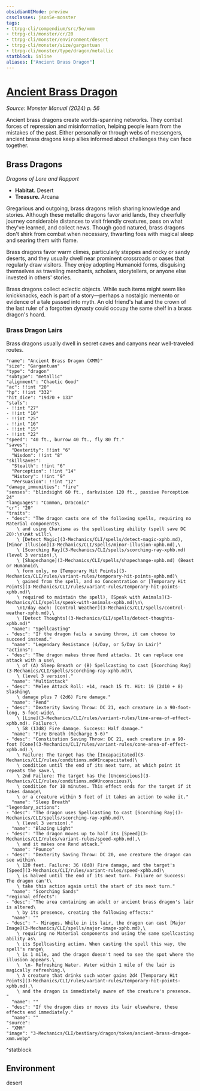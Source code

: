 ```yaml
---
obsidianUIMode: preview
cssclasses: json5e-monster
tags:
- ttrpg-cli/compendium/src/5e/xmm
- ttrpg-cli/monster/cr/20
- ttrpg-cli/monster/environment/desert
- ttrpg-cli/monster/size/gargantuan
- ttrpg-cli/monster/type/dragon/metallic
statblock: inline
aliases: ["Ancient Brass Dragon"]
---
```

# [Ancient Brass Dragon](3-Mechanics\CLI\bestiary\dragon/ancient-brass-dragon-xmm.md)
*Source: Monster Manual (2024) p. 56*  

Ancient brass dragons create worlds-spanning networks. They combat forces of repression and misinformation, helping people learn from the mistakes of the past. Either personally or through webs of messengers, ancient brass dragons keep allies informed about challenges they can face together.

## Brass Dragons

*Dragons of Lore and Rapport*

- **Habitat.** Desert  
- **Treasure.** Arcana  

Gregarious and outgoing, brass dragons relish sharing knowledge and stories. Although these metallic dragons favor arid lands, they cheerfully journey considerable distances to visit friendly creatures, pass on what they've learned, and collect news. Though good natured, brass dragons don't shirk from combat when necessary, thwarting foes with magical sleep and searing them with flame.

Brass dragons favor warm climes, particularly steppes and rocky or sandy deserts, and they usually dwell near prominent crossroads or oases that regularly draw visitors. They enjoy adopting Humanoid forms, disguising themselves as traveling merchants, scholars, storytellers, or anyone else invested in others' stories.

Brass dragons collect eclectic objects. While such items might seem like knickknacks, each is part of a story—perhaps a nostalgic memento or evidence of a tale passed into myth. An old friend's hat and the crown of the last ruler of a forgotten dynasty could occupy the same shelf in a brass dragon's hoard.

### Brass Dragon Lairs

Brass dragons usually dwell in secret caves and canyons near well-traveled routes.

```statblock
"name": "Ancient Brass Dragon (XMM)"
"size": "Gargantuan"
"type": "dragon"
"subtype": "metallic"
"alignment": "Chaotic Good"
"ac": !!int "20"
"hp": !!int "332"
"hit_dice": "19d20 + 133"
"stats":
- !!int "27"
- !!int "10"
- !!int "25"
- !!int "16"
- !!int "15"
- !!int "22"
"speed": "40 ft., burrow 40 ft., fly 80 ft."
"saves":
  "Dexterity": !!int "6"
  "Wisdom": !!int "8"
"skillsaves":
  "Stealth": !!int "6"
  "Perception": !!int "14"
  "History": !!int "9"
  "Persuasion": !!int "12"
"damage_immunities": "fire"
"senses": "blindsight 60 ft., darkvision 120 ft., passive Perception 24"
"languages": "Common, Draconic"
"cr": "20"
"traits":
- "desc": "The dragon casts one of the following spells, requiring no Material components\
    \ and using Charisma as the spellcasting ability (spell save DC 20):\n\nAt will:\
    \ [Detect Magic](3-Mechanics/CLI/spells/detect-magic-xphb.md), [Minor Illusion](3-Mechanics/CLI/spells/minor-illusion-xphb.md),\
    \ [Scorching Ray](3-Mechanics/CLI/spells/scorching-ray-xphb.md) (level 3 version),\
    \ [Shapechange](3-Mechanics/CLI/spells/shapechange-xphb.md) (Beast or Humanoid\
    \ form only, no [Temporary Hit Points](3-Mechanics/CLI/rules/variant-rules/temporary-hit-points-xphb.md)\
    \ gained from the spell, and no Concentration or [Temporary Hit Points](3-Mechanics/CLI/rules/variant-rules/temporary-hit-points-xphb.md)\
    \ required to maintain the spell), [Speak with Animals](3-Mechanics/CLI/spells/speak-with-animals-xphb.md)\n\
    \n1/day each: [Control Weather](3-Mechanics/CLI/spells/control-weather-xphb.md),\
    \ [Detect Thoughts](3-Mechanics/CLI/spells/detect-thoughts-xphb.md)"
  "name": "Spellcasting"
- "desc": "If the dragon fails a saving throw, it can choose to succeed instead."
  "name": "Legendary Resistance (4/Day, or 5/Day in Lair)"
"actions":
- "desc": "The dragon makes three Rend attacks. It can replace one attack with a use\
    \ of (A) Sleep Breath or (B) Spellcasting to cast [Scorching Ray](3-Mechanics/CLI/spells/scorching-ray-xphb.md)\
    \ (level 3 version)."
  "name": "Multiattack"
- "desc": "Melee Attack Roll: +14, reach 15 ft. Hit: 19 (2d10 + 8) Slashing\
    \ damage plus 7 (2d6) Fire damage."
  "name": "Rend"
- "desc": "Dexterity Saving Throw: DC 21, each creature in a 90-foot-long, 5-foot-wide\
    \ [Line](3-Mechanics/CLI/rules/variant-rules/line-area-of-effect-xphb.md). Failure:\
    \ 58 (13d8) Fire damage. Success: Half damage."
  "name": "Fire Breath (Recharge 5-6)"
- "desc": "Constitution Saving Throw: DC 21, each creature in a 90-foot [Cone](3-Mechanics/CLI/rules/variant-rules/cone-area-of-effect-xphb.md).\
    \ Failure: The target has the [Incapacitated](3-Mechanics/CLI/rules/conditions.md#Incapacitated)\
    \ condition until the end of its next turn, at which point it repeats the save.\
    \ 2nd Failure: The target has the [Unconscious](3-Mechanics/CLI/rules/conditions.md#Unconscious)\
    \ condition for 10 minutes. This effect ends for the target if it takes damage\
    \ or a creature within 5 feet of it takes an action to wake it."
  "name": "Sleep Breath"
"legendary_actions":
- "desc": "The dragon uses Spellcasting to cast [Scorching Ray](3-Mechanics/CLI/spells/scorching-ray-xphb.md)\
    \ (level 3 version)."
  "name": "Blazing Light"
- "desc": "The dragon moves up to half its [Speed](3-Mechanics/CLI/rules/variant-rules/speed-xphb.md),\
    \ and it makes one Rend attack."
  "name": "Pounce"
- "desc": "Dexterity Saving Throw: DC 20, one creature the dragon can see within\
    \ 120 feet. Failure: 36 (8d8) Fire damage, and the target's [Speed](3-Mechanics/CLI/rules/variant-rules/speed-xphb.md)\
    \ is halved until the end of its next turn. Failure or Success: The dragon can't\
    \ take this action again until the start of its next turn."
  "name": "Scorching Sands"
"regional_effects":
- "desc": "The area containing an adult or ancient brass dragon's lair is altered\
    \ by its presence, creating the following effects:"
  "name": ""
- "desc": "- Mirages. While in its lair, the dragon can cast [Major Image](3-Mechanics/CLI/spells/major-image-xphb.md),\
    \ requiring no Material components and using the same spellcasting ability as\
    \ its Spellcasting action. When casting the spell this way, the spell's range\
    \ is 1 mile, and the dragon doesn't need to see the spot where the illusion appears.\
    \  \n- Refreshing Water. Water within 1 mile of the lair is magically refreshing.\
    \ A creature that drinks such water gains 2d4 [Temporary Hit Points](3-Mechanics/CLI/rules/variant-rules/temporary-hit-points-xphb.md),\
    \ and the dragon is immediately aware of the creature's presence.  "
  "name": ""
- "desc": "If the dragon dies or moves its lair elsewhere, these effects end immediately."
  "name": ""
"source":
- "XMM"
"image": "3-Mechanics/CLI/bestiary/dragon/token/ancient-brass-dragon-xmm.webp"
```
^statblock

## Environment

desert